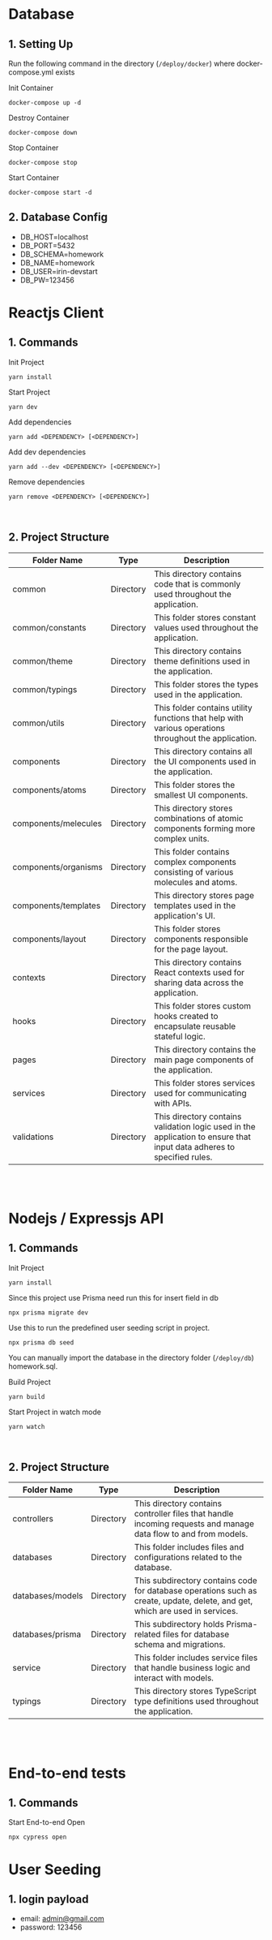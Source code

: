 # Database

## 1. Setting Up

Run the following command in the directory (`/deploy/docker`) where docker-compose.yml exists<br/>

Init Container

```
docker-compose up -d
```

Destroy Container

```
docker-compose down
```

Stop Container

```
docker-compose stop
```

Start Container

```
docker-compose start -d
```

## 2. Database Config

- DB_HOST=localhost
- DB_PORT=5432
- DB_SCHEMA=homework
- DB_NAME=homework
- DB_USER=irin-devstart
- DB_PW=123456

# Reactjs Client

## 1. Commands

Init Project

```
yarn install
```

Start Project

```
yarn dev
```

Add dependencies

```
yarn add <DEPENDENCY> [<DEPENDENCY>]
```

Add dev dependencies

```
yarn add --dev <DEPENDENCY> [<DEPENDENCY>]
```

Remove dependencies

```
yarn remove <DEPENDENCY> [<DEPENDENCY>]
```

<br />

## 2. Project Structure

| Folder Name          | Type      | Description                                                                                                            |
| -------------------- | --------- | ---------------------------------------------------------------------------------------------------------------------- |
| common               | Directory | This directory contains code that is commonly used throughout the application.                                         |
| common/constants     | Directory | This folder stores constant values used throughout the application.                                                    |
| common/theme         | Directory | This directory contains theme definitions used in the application.                                                     |
| common/typings       | Directory | This folder stores the types used in the application.                                                                  |
| common/utils         | Directory | This folder contains utility functions that help with various operations throughout the application.                   |
| components           | Directory | This directory contains all the UI components used in the application.                                                 |
| components/atoms     | Directory | This folder stores the smallest UI components.                                                                         |
| components/melecules | Directory | This directory stores combinations of atomic components forming more complex units.                                    |
| components/organisms | Directory | This folder contains complex components consisting of various molecules and atoms.                                     |
| components/templates | Directory | This directory stores page templates used in the application's UI.                                                     |
| components/layout    | Directory | This folder stores components responsible for the page layout.                                                         |
| contexts             | Directory | This directory contains React contexts used for sharing data across the application.                                   |
| hooks                | Directory | This folder stores custom hooks created to encapsulate reusable stateful logic.                                        |
| pages                | Directory | This directory contains the main page components of the application.                                                   |
| services             | Directory | This folder stores services used for communicating with APIs.                                                          |
| validations          | Directory | This directory contains validation logic used in the application to ensure that input data adheres to specified rules. |

<br />
<br />

# Nodejs / Expressjs API

## 1. Commands

Init Project

```
yarn install
```

Since this project use Prisma need run this for insert field in db

```
npx prisma migrate dev
```

Use this to run the predefined user seeding script in project.

```
npx prisma db seed
```

You can manually import the database in the directory folder (`/deploy/db`) homework.sql.

Build Project

```
yarn build
```

Start Project in watch mode

```
yarn watch
```

<br />

## 2. Project Structure

| Folder Name      | Type      | Description                                                                                                                  |
| ---------------- | --------- | ---------------------------------------------------------------------------------------------------------------------------- |
| controllers      | Directory | This directory contains controller files that handle incoming requests and manage data flow to and from models.              |
| databases        | Directory | This folder includes files and configurations related to the database.                                                       |
| databases/models | Directory | This subdirectory contains code for database operations such as create, update, delete, and get, which are used in services. |
| databases/prisma | Directory | This subdirectory holds Prisma-related files for database schema and migrations.                                             |
| service          | Directory | This folder includes service files that handle business logic and interact with models.                                      |
| typings          | Directory | This directory stores TypeScript type definitions used throughout the application.                                           |

<br />
<br />

# End-to-end tests

## 1. Commands

Start End-to-end Open

```
npx cypress open
```

# User Seeding

## 1. login payload

- email: admin@gmail.com
- password: 123456

